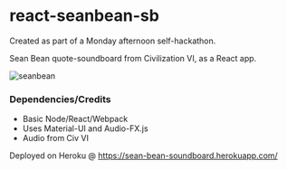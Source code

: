 # react-seanbean-sb
Created as part of a Monday afternoon self-hackathon.

Sean Bean quote-soundboard from Civilization VI, as a React app. 

![seanbean](http://thejoystick.net/wp-content/uploads/2016/07/tw-seanbean-440-2.jpg)

### Dependencies/Credits
- Basic Node/React/Webpack
- Uses Material-UI and Audio-FX.js
- Audio from Civ VI


Deployed on Heroku @ https://sean-bean-soundboard.herokuapp.com/
